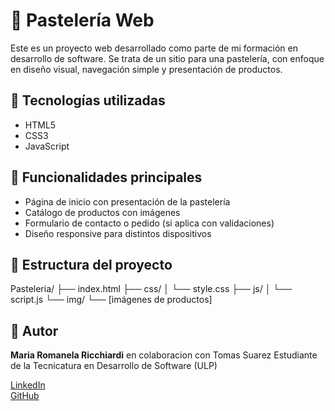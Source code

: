 # 🍰 Pastelería Web

Este es un proyecto web desarrollado como parte de mi formación en desarrollo de software. Se trata de un sitio para una pastelería, con enfoque en diseño visual, navegación simple y presentación de productos.

## 🚀 Tecnologías utilizadas

- HTML5
- CSS3
- JavaScript

## 🎯 Funcionalidades principales

- Página de inicio con presentación de la pastelería
- Catálogo de productos con imágenes
- Formulario de contacto o pedido (si aplica con validaciones)
- Diseño responsive para distintos dispositivos

## 📂 Estructura del proyecto
Pasteleria/ ├── index.html ├── css/ │ └── style.css ├── js/ │ └── script.js └── img/ └── [imágenes de productos]


## 📝 Autor

**Maria Romanela Ricchiardi**  en colaboracion con Tomas Suarez
Estudiante de la Tecnicatura en Desarrollo de Software (ULP)

[LinkedIn](https://www.linkedin.com/in/romanela-ricchiardi-885284118/)  
[GitHub](https://github.com/RomaRicchi)
